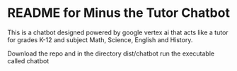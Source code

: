 # README for Minus the Tutor Chatbot
This is a chatbot designed powered by google vertex ai that acts like a tutor for grades K-12 and subject Math, Science, English and History.

Download the repo and in the directory dist/chatbot run the executable called chatbot

